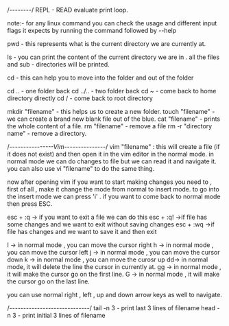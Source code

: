 /*--------*/
REPL - READ evaluate print loop.

note:- for any linux command you can check the usage and different input flags it expects by running the command followed by --help

pwd - this represents what is the current directory we are currently at.

ls - you can print the content of the current directory we are in . all the files and sub - directories will be printed.

cd - this can help you to move into the folder and out of the folder

cd ..    - one folder back
cd ../.. - two folder back
cd ~     - come back to home directory directly
cd /     - come back to root directory

mkdir "filename" - this helps us to create a new folder.
touch "filename" - we can create a brand new blank file out of the blue.
cat "filename"   - prints the whole content of a file.
rm "filename"    - remove a file
rm -r "directory name" - remove a directory.

/*----------------Vim---------------*/
vim "filename" : this will create a file (if it does not exist) and then open it in the vim editor in the normal mode. in normal mode we can do changes to file but we can read it and navigate it. you can also use vi "filename" to do the same thing.

now after opening vim if you want to start making changes you need to , first of all , make it change the mode from normal to insert mode. to go into the insert mode we can press 'i' . if you want to come back to normal mode then press ESC.

esc + :q -> if you want to exit a file we can do this
esc + :q! ->if file has some changes and we want to exit without saving changes
esc + :wq ->if file has changes and we want to save it and then exit

l -> in normal mode , you can move the cursor right
h -> in normal mode , you can move the cursor left
j -> in normal mode , you can move the cursor down
k -> in normal mode , you can move the curosr up
dd-> in normal mode, it will delete the line the cursor in currently at.
gg -> in normal mode , it will make the cursor go on the first line.
G  -> in normal mode , it will make the cursor go on the last line.

you can use normal right , left , up and down arrow keys as well to navigate.



/*-----------------------------*/
tail -n 3 <filename> - print last 3 lines of filename
head -n 3 <filename> - print initial 3 lines of filename

